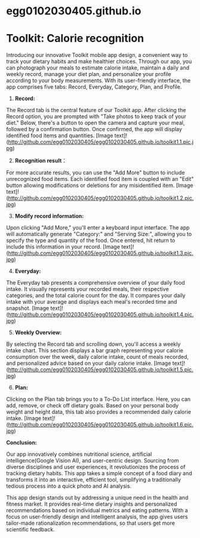 # egg0102030405.github.io
# Toolkit: Calorie recognition

Introducing our innovative Toolkit mobile app design, a convenient way to track your dietary habits and make healthier choices. Through our app, you can photograph your meals to estimate calorie intake, maintain a daily and weekly record, manage your diet plan, and personalize your profile according to your body measurements. With its user-friendly interface, the app comprises five tabs: Record, Everyday, Category, Plan, and Profile.

1. **Record:**

The Record tab is the central feature of our Toolkit app. After clicking the Record option, you are prompted with "Take photos to keep track of your diet." Below, there's a button to open the camera and capture your meal, followed by a confirmation button. Once confirmed, the app will display identified food items and quantities. 
[Image text]!
(http://github.com/egg0102030405/egg0102030405.github.io/toolkit1.1.pic.jpg)

2. **Recognition result**：

For more accurate results, you can use the "Add More" button to include unrecognized food items. Each identified food item is coupled with an "Edit" button allowing modifications or deletions for any misidentified item.
[Image text]!
(http://github.com/egg0102030405/egg0102030405.github.io/toolkit1.2.pic.jpg)

3. **Modify record information:**

Upon clicking "Add More," you'll enter a keyboard input interface. The app will automatically generate "Category:" and "Serving Size:", allowing you to specify the type and quantity of the food. Once entered, hit return to include this information in your record.
[Image text]!
(http://github.com/egg0102030405/egg0102030405.github.io/toolkit1.3.pic.jpg)

4. **Everyday:**

The Everyday tab presents a comprehensive overview of your daily food intake. It visually represents your recorded meals, their respective categories, and the total calorie count for the day. It compares your daily intake with your average and displays each meal's recorded time and snapshot.
[Image text]!
(http://github.com/egg0102030405/egg0102030405.github.io/toolkit1.4.pic.jpg)

5. **Weekly Overview:**

By selecting the Record tab and scrolling down, you'll access a weekly intake chart. This section displays a bar graph representing your calorie consumption over the week, daily calorie intake, count of meals recorded, and personalized advice based on your daily calorie intake.
[Image text]!
(http://github.com/egg0102030405/egg0102030405.github.io/toolkit1.5.pic.jpg)

6. **Plan:**

Clicking on the Plan tab brings you to a To-Do List interface. Here, you can add, remove, or check off dietary goals. Based on your personal body weight and height data, this tab also provides a recommended daily calorie intake.
[Image text]!
(http://github.com/egg0102030405/egg0102030405.github.io/toolkit1.6.pic.jpg)

**Conclusion:**

Our app innovatively combines nutritional science, artificial intelligence(Google Vision AI), and user-centric design. Sourcing from diverse disciplines and user experiences, it revolutionizes the process of tracking dietary habits. This app takes a simple concept of a food diary and transforms it into an interactive, efficient tool, simplifying a traditionally tedious process into a quick photo and AI analysis.

This app design stands out by addressing a unique need in the health and fitness market. It provides real-time dietary insights and personalized recommendations based on individual metrics and eating patterns. With a focus on user-friendly design and intelligent analysis, the app gives users tailor-made rationalization recommendations, so that users get more scientific feedback.
